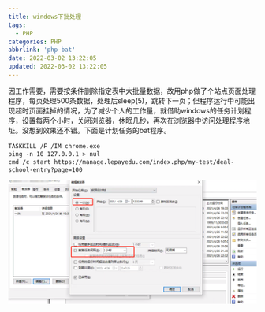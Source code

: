 ```yaml
---
title: windows下批处理
tags:
  - PHP
categories: PHP
abbrlink: 'php-bat'
date: 2022-03-02 13:22:05
updated: 2022-03-02 13:22:05
---
```


因工作需要，需要按条件删除指定表中大批量数据，故用php做了个站点页面处理程序，每页处理500条数据，处理后sleep(5)，跳转下一页；但程序运行中可能出现超时页面挂掉的情况，为了减少个人的工作量，就借助windows的任务计划程序，设置每两个小时，关闭浏览器，休眠几秒，再次在浏览器中访问处理程序地址。没想到效果还不错。下面是计划任务的bat程序。
```
TASKKILL /F /IM chrome.exe
ping -n 10 127.0.0.1 > nul
cmd /c start https://manage.lepayedu.com/index.php/my-test/deal-school-entry?page=100
```
![](/images/php_bat_1.png)